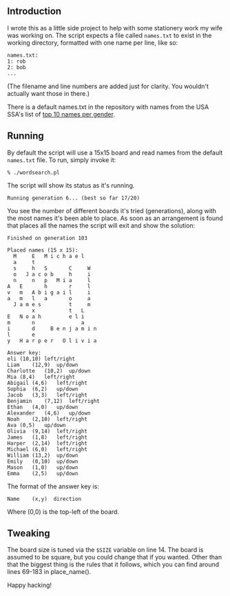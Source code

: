 Introduction
------------

I wrote this as a little side project to help with some stationery
work my wife was working on.  The script expects a file called
`names.txt` to exist in the working directory, formatted with one name
per line, like so:

    names.txt:
    1: rob
    2: bob
    ...

(The filename and line numbers are added just for clarity.  You
wouldn't actually want those in there.)

There is a default names.txt in the repository with names from the USA
SSA's list of [top 10 names per gender][1].

[1]: https://www.ssa.gov/OACT/babynames/

Running
-------

By default the script will use a 15x15 board and read names from the
default `names.txt` file.  To run, simply invoke it:

    % ./wordsearch.pl

The script will show its status as it's running.

    Running generation 6... (best so far 17/20)

You see the number of different boards it's tried (generations), along
with the most names it's been able to place.  As soon as an
arrangement is found that places all the names the script will exit
and show the solution:

    Finished on generation 103
    
    Placed names (15 x 15):
      M     E   M i c h a e l     
      a     t                     
      s     h   S       C     W   
      o   J a c o b     h     i   
      n     n   p   M i a     l   
    A   E       h       r     l   
    v   m   A b i g a i l     i   
    a   m   l   a       o     a   
      J a m e s         t     m   
            x           t   L     
    E   N o a h         e l i     
    m       n               a     
    i       d     B e n j a m i n 
    l       e                     
    y   H a r p e r   O l i v i a 
    
    Answer key:
    eli	(10,10)	left/right
    Liam	(12,9)	up/down
    Charlotte	(10,2)	up/down
    Mia	(8,4)	left/right
    Abigail	(4,6)	left/right
    Sophia	(6,2)	up/down
    Jacob	(3,3)	left/right
    Benjamin	(7,12)	left/right
    Ethan	(4,0)	up/down
    Alexander	(4,6)	up/down
    Noah	(2,10)	left/right
    Ava	(0,5)	up/down
    Olivia	(9,14)	left/right
    James	(1,8)	left/right
    Harper	(2,14)	left/right
    Michael	(6,0)	left/right
    William	(13,2)	up/down
    Emily	(0,10)	up/down
    Mason	(1,0)	up/down
    Emma	(2,5)	up/down

The format of the answer key is:

    Name    (x,y)  direction

Where (0,0) is the top-left of the board.

Tweaking
--------

The board size is tuned via the `$SIZE` variable on line 14.  The
board is assumed to be square, but you could change that if you
wanted.  Other than that the biggest thing is the rules that it
follows, which you can find around lines 69-183 in place_name().

Happy hacking!
